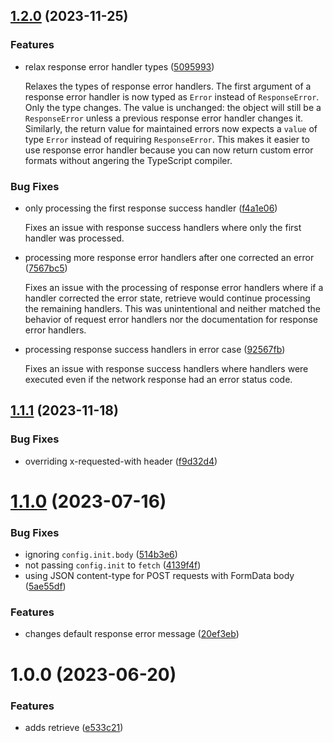 ## [1.2.0](https://github.com/kleinfreund/retrieve/compare/v1.1.1...v1.2.0) (2023-11-25)


### Features

* relax response error handler types ([5095993](https://github.com/kleinfreund/retrieve/commit/5095993f41d2fba78cfcb1cc788631cd1a5542a1))

  Relaxes the types of response error handlers. The first argument of a response error handler is now typed as `Error` instead of `ResponseError`. Only the type changes. The value is unchanged: the object will still be a `ResponseError` unless a previous response error handler changes it. Similarly, the return value for maintained errors now expects a `value` of type `Error` instead of requiring `ResponseError`. This makes it easier to use response error handler because you can now return custom error formats without angering the TypeScript compiler.


### Bug Fixes

* only processing the first response success handler ([f4a1e06](https://github.com/kleinfreund/retrieve/commit/f4a1e065f2a58278850f26259468a9f1153093c1))

  Fixes an issue with response success handlers where only the first handler was processed.
* processing more response error handlers after one corrected an error ([7567bc5](https://github.com/kleinfreund/retrieve/commit/7567bc549d68ef73c4bedd9db9d9b6c41d0f98b2))

  Fixes an issue with the processing of response error handlers where if a handler corrected the error state, retrieve would continue processing the remaining handlers. This was unintentional and neither matched the behavior of request error handlers nor the documentation for response error handlers.
* processing response success handlers in error case ([92567fb](https://github.com/kleinfreund/retrieve/commit/92567fb4e39f070b2c85427bfcd754cfb87b2471))

  Fixes an issue with response success handlers where handlers were executed even if the network response had an error status code.

## [1.1.1](https://github.com/kleinfreund/retrieve/compare/v1.1.0...v1.1.1) (2023-11-18)


### Bug Fixes

* overriding x-requested-with header ([f9d32d4](https://github.com/kleinfreund/retrieve/commit/f9d32d4fbc8cd5d4b7104c868eac12421c7f27f6))

# [1.1.0](https://github.com/kleinfreund/retrieve/compare/v1.0.0...v1.1.0) (2023-07-16)


### Bug Fixes

* ignoring `config.init.body` ([514b3e6](https://github.com/kleinfreund/retrieve/commit/514b3e699251e255ef549c76403a69f03decce9d))
* not passing `config.init` to `fetch` ([4139f4f](https://github.com/kleinfreund/retrieve/commit/4139f4fe67392a5968b6ded515e2497f10ca3959))
* using JSON content-type for POST requests with FormData body ([5ae55df](https://github.com/kleinfreund/retrieve/commit/5ae55df407cd8fdd7930b7939b3730aa1d99331a))


### Features

* changes default response error message ([20ef3eb](https://github.com/kleinfreund/retrieve/commit/20ef3eba0b20e71526224f2329d7e8d6831f8cc2))

# 1.0.0 (2023-06-20)


### Features

* adds retrieve ([e533c21](https://github.com/kleinfreund/retrieve/commit/e533c219bbe7455d5a44b9728397b671935140f8))
